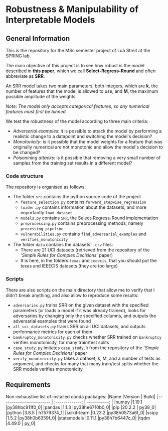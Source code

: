 # Robustness & Manipulability of Interpretable Models

## General Information
This is the repository for the MSc semester project of Luã Streit at the SPRING lab.

The main objective of this project is to see how robust is the model described in __[this paper](https://arxiv.org/abs/1702.04690])__, which we call **Select-Regress-Round** and often abbreviate as **SRR**.

An SRR model takes two main parameters, both integers, which are **k**, the number of features that the model is allowed to use, and **M**, the maximum possible amplitude of the weights.

_Note: The model only accepts categorical features, so any numerical features must first be binned._

We test the robustness of the model according to three main criteria:
- _Adversarial examples_: it is possible to attack the model by performing a realistic change to a datapoint and switching the model's decision?
- _Monotonicity_: is it possible that the model weights for a feature that was originally numerical are not monotonic and allow the model's decision to be changed?
- _Poisonining attacks_: is it possible that removing a very small number of samples from the training set results in a different model?

### Code structure
The repository is organised as follows:
- The folder `src` contains the python source code of the project
  - `feature_selection.py` contains `forward_stepwise_regression`
  - `loader.py` contains information about the datasets, and more importantly `load_dataset`
  - `models.py` contains `SRR`, the Select-Regress-Round implementation
  - `preprocessing.py` contains preprocessing methods, namely `processing_pipeline`
  - `vulnerabilities.py` contains `find_adversarial_examples` and `verifies_monotonicity`
- The folder `data` contains the datasets' `.csv` files:
  - There are 21 UCI datasets (retrieved from the repository of the '_Simple Rules for Complex Decisions_' paper)
  - It is here, in the folders `texas` and `ieeecis`, that you should put the texas and IEEECIS datasets (they are too large)

### Scripts
There are also scripts on the main directory that allow me to verify that I didn't break anything, and also allow to reproduce some results:
- `adversaries.py` trains SRR on the given dataset with the specified parameters (or loads a model if it was already trained), looks for adversaries by changing only the specified columns, and outputs the adversarial examples that were found
- `all_uci_datasets.py` trains SRR on all UCI datasets, and outputs performance metrics for each of them
- `bankruptcy_monotonicity.py` checks whether SRR trained on `bankruptcy` verifies monotonicity, for many train/test splits
- `case_study.py` imitates `case_study.R` from the repository of the '_Simple Rules for Complex Decisions_' paper
- `verify_monotonicity.py` takes a dataset, k, M, and a number of tests as argument, and checks for many that many train/test splits whether the SRR models verifies monotonicity

## Requirements
Non-exhaustive list of installed conda packages:
|Name                      |Version          |         Build|
| :----------------------- | :-------------: | -----------: |
|numpy                     |1.19.1           |py38hbc911f0_0|
|pandas                    |1.1.3            |py38he6710b0_0|
|pip                       |20.2.2           |        py38_0|
|python                    |3.8.5            |    h7579374_1|
|scikit-learn              |0.23.2           |py38h0573a6f_0|
|scipy                     |1.5.2            |py38h0b6359f_0|
|statsmodels               |0.11.1           |py38h7b6447c_0|
|tqdm                      |4.49.0           |          py_0|
